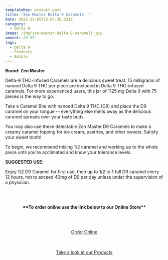 ```yaml
---
templateKey: product-post
title: "Zen Master Delta-9 Caramels  "
date: 2022-11-05T23:07:29.531Z
category:
  - Delta 9
image: /img/zen-master-delta-9-caramels.jpg
amount: 29.99
tags:
  - Delta 9
  - Products
  - Edible
---
```

**Brand: Zen Master**

Delta-9 THC-infused Caramels are a delicious sweet treat. 15 milligrams of nanoed Delta 9 THC per piece are included in Delta 9 THC-infused caramels. For more experienced users, this jar of 1125 mg Delta 9 with 75 pieces is the way to go.

Take a Caramel Bite with nanoed Delta 9 THC (D9) and place the D9 caramel on your tongue -- everything else melts away as the delicious caramel spreads over your taste buds.

You may also use these delectable Zen Master D9 Caramels to make a creamy caramel topping for ice cream, pastries, and other sweets. Satisfy your sweet tooth!

To begin, we recommend mixing 1/2 caramel and working up to the whole piece until you're acclimated and know your tolerance levels.

**SUGGESTED USE**:

Enjoy 1/2 D9 Caramel for first use, then up to 1/2 to 1 full D9 caramel every 12 hours, not to exceed 40mg of D9 per day unless under the supervision of a physician.

<br><br>

<Center>

**\*\*To order online use the link below to our Online Store\*\***

<br><br>

<Center><a class="link-view-more-products" target="_blank" href="https://capitalcbd.shop/product/zen-master-d9-caramels/">Order Online</a></

<br><br><br>

<Center><a class="link-view-more-products" target="_blank" href="https://capitalamericanshaman.com/products">Take a look at our Products</a></Center>

<br><br>